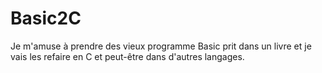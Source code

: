 # Basic2C
Je m'amuse à prendre des vieux programme Basic prit dans un livre et je vais les refaire en C et peut-être dans d'autres langages.
